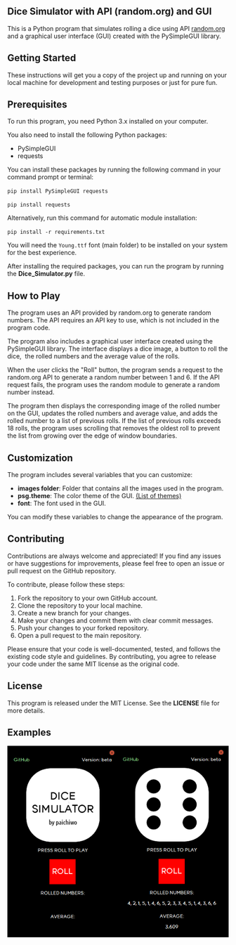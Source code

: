 ## **Dice Simulator with API (random.org) and GUI**

This is a Python program that simulates rolling a dice using API [random.org](https://random.org) and a graphical user interface (GUI) created with the PySimpleGUI library.

## Getting Started

These instructions will get you a copy of the project up and running on your local machine for development and testing purposes or just for pure fun.

## Prerequisites

To run this program, you need Python 3.x installed on your computer. 

You also need to install the following Python packages:

*   PySimpleGUI
*   requests

You can install these packages by running the following command in your command prompt or terminal:

`pip install PySimpleGUI requests`

`pip install requests`

Alternatively, run this command for automatic module installation:  

`pip install -r requirements.txt`

You will need the `Young.ttf` font (main folder) to be installed on your system for the best experience.  

After installing the required packages, you can run the program by running the **Dice\_Simulator.py** file.

## How to Play

The program uses an API provided by random.org to generate random numbers. The API requires an API key to use, which is not included in the program code. 

The program also includes a graphical user interface created using the PySimpleGUI library. The interface displays a dice image, a button to roll the dice,  the rolled numbers and the average value of the rolls.

When the user clicks the "Roll" button, the program sends a request to the random.org API to generate a random number between 1 and 6. If the API request fails, the program uses the random module to generate a random number instead.

The program then displays the corresponding image of the rolled number on the GUI, updates the rolled numbers and average value, and adds the rolled number to a list of previous rolls. If the list of previous rolls exceeds 18 rolls, the program uses scrolling that removes the oldest roll to prevent the list from growing over the edge of window boundaries.

## Customization

The program includes several variables that you can customize:

*   **images folder**: Folder that contains all the images used in the program.
*   **psg.theme**: The color theme of the GUI. [(List of themes)](https://media.geeksforgeeks.org/wp-content/uploads/20200511200254/f19.jpg)
*   **font**: The font used in the GUI.

You can modify these variables to change the appearance of the program.

## **Contributing**

Contributions are always welcome and appreciated! If you find any issues or have suggestions for improvements, please feel free to open an issue or pull request on the GitHub repository.

To contribute, please follow these steps:

1.  Fork the repository to your own GitHub account.
2.  Clone the repository to your local machine.
3.  Create a new branch for your changes.
4.  Make your changes and commit them with clear commit messages.
5.  Push your changes to your forked repository.
6.  Open a pull request to the main repository.

Please ensure that your code is well-documented, tested, and follows the existing code style and guidelines. By contributing, you agree to release your code under the same MIT license as the original code.

## License

This program is released under the MIT License. See the **LICENSE** file for more details.

## Examples

![](screenshot.png)
